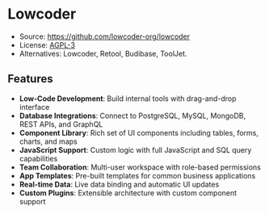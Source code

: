 # Lowcoder
- Source: https://github.com/lowcoder-org/lowcoder
- License: [AGPL-3](https://www.gnu.org/licenses/agpl-3.0.html)
- Alternatives: Lowcoder, Retool, Budibase, ToolJet.

## Features

- **Low-Code Development**: Build internal tools with drag-and-drop interface
- **Database Integrations**: Connect to PostgreSQL, MySQL, MongoDB, REST APIs, and GraphQL
- **Component Library**: Rich set of UI components including tables, forms, charts, and maps
- **JavaScript Support**: Custom logic with full JavaScript and SQL query capabilities
- **Team Collaboration**: Multi-user workspace with role-based permissions
- **App Templates**: Pre-built templates for common business applications
- **Real-time Data**: Live data binding and automatic UI updates
- **Custom Plugins**: Extensible architecture with custom component support

